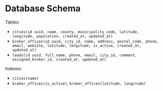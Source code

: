 # Database Schema

Tables:
- `cities(id uuid, name, county, municipality_code, latitude, longitude, population, created_at, updated_at)`
- `broker_offices(id uuid, city_id, name, address, postal_code, phone, email, website, latitude, longitude, is_active, created_at, updated_at)`
- `leads(id uuid, full_name, phone, email, city_id, comment, assigned_broker_id, created_at, updated_at)`

Indexes:
- `cities(name)`
- `broker_offices(is_active)`, `broker_offices(latitude, longitude)`

